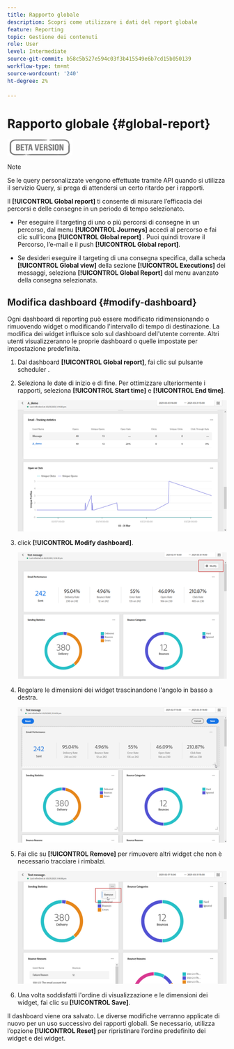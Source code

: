 ```yaml
---
title: Rapporto globale
description: Scopri come utilizzare i dati del report globale
feature: Reporting
topic: Gestione dei contenuti
role: User
level: Intermediate
source-git-commit: b58c5b527e594c03f3b415549e6b7cd15b050139
workflow-type: tm+mt
source-wordcount: '240'
ht-degree: 2%

---
```


# Rapporto globale {#global-report}

![](../assets/do-not-localize/badge.png)

>[!NOTE]
>
> Se le query personalizzate vengono effettuate tramite API quando si utilizza il servizio Query, si prega di attendersi un certo ritardo per i rapporti.

Il **[!UICONTROL Global report]** ti consente di misurare l’efficacia dei percorsi e delle consegne in un periodo di tempo selezionato.

* Per eseguire il targeting di uno o più percorsi di consegne in un percorso, dal menu **[!UICONTROL Journeys]** accedi al percorso e fai clic sull’icona **[!UICONTROL Global report]** . Puoi quindi trovare il Percorso, l’e-mail e il push **[!UICONTROL Global report]**.

* Se desideri eseguire il targeting di una consegna specifica, dalla scheda **[!UICONTROL Global view]** della sezione **[!UICONTROL Executions]** dei messaggi, seleziona **[!UICONTROL Global Report]** dal menu avanzato della consegna selezionata.

## Modifica dashboard {#modify-dashboard}

Ogni dashboard di reporting può essere modificato ridimensionando o rimuovendo widget o modificando l&#39;intervallo di tempo di destinazione. La modifica dei widget influisce solo sul dashboard dell&#39;utente corrente. Altri utenti visualizzeranno le proprie dashboard o quelle impostate per impostazione predefinita.

1. Dal dashboard **[!UICONTROL Global report]**, fai clic sul pulsante scheduler .

1. Seleziona le date di inizio e di fine. Per ottimizzare ulteriormente i rapporti, seleziona **[!UICONTROL Start time]** e **[!UICONTROL End time]**.

   ![](../assets/global_report_6.png)

1. click **[!UICONTROL Modify dashboard]**.

   ![](../assets/global_report_8.png)

1. Regolare le dimensioni dei widget trascinandone l&#39;angolo in basso a destra.

   ![](../assets/global_report_9.png)

1. Fai clic su **[!UICONTROL Remove]** per rimuovere altri widget che non è necessario tracciare i rimbalzi.

   ![](../assets/global_report_10.png)

1. Una volta soddisfatti l&#39;ordine di visualizzazione e le dimensioni dei widget, fai clic su **[!UICONTROL Save]**.

Il dashboard viene ora salvato. Le diverse modifiche verranno applicate di nuovo per un uso successivo dei rapporti globali. Se necessario, utilizza l’opzione **[!UICONTROL Reset]** per ripristinare l’ordine predefinito dei widget e dei widget.
